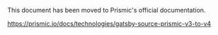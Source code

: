 This document has been moved to Prismic's official documentation.

https://prismic.io/docs/technologies/gatsby-source-prismic-v3-to-v4
